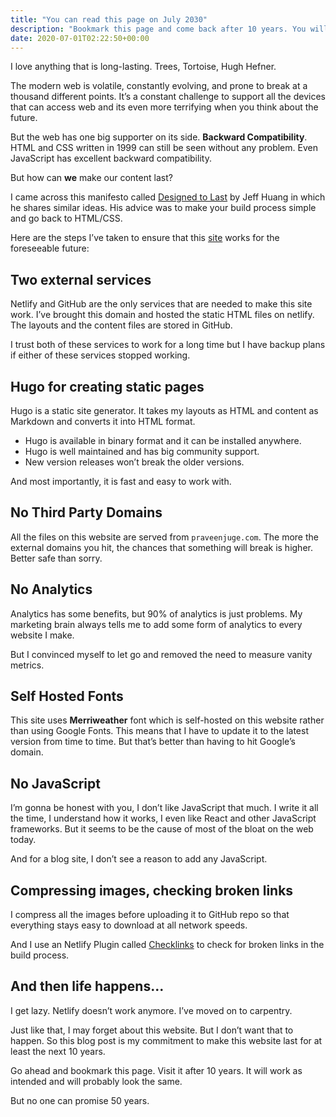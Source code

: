 ```yaml
---
title: "You can read this page on July 2030"
description: "Bookmark this page and come back after 10 years. You will see the same page with the same content. But what about after 50 years? After 100? Will the browser you bookmarked this page work after 100 years?"
date: 2020-07-01T02:22:50+00:00
---
```


I love anything that is long-lasting. Trees, Tortoise, Hugh Hefner.

The modern web is volatile, constantly evolving, and prone to break at a thousand different points. It’s a constant challenge to support all the devices that can access web and its even more terrifying when you think about the future.

But the web has one big supporter on its side. **Backward Compatibility**. HTML and CSS written in 1999 can still be seen without any problem. Even JavaScript has excellent backward compatibility.

But how can **we** make our content last?

I came across this manifesto called [Designed to Last](https://jeffhuang.com/designed_to_last/) by Jeff Huang in which he shares similar ideas. His advice was to make your build process simple and go back to HTML/CSS.

Here are the steps I’ve taken to ensure that this [site](https://praveenjuge.com) works for the foreseeable future:

## Two external services

Netlify and GitHub are the only services that are needed to make this site work. I’ve brought this domain and hosted the static HTML files on netlify. The layouts and the content files are stored in GitHub.

I trust both of these services to work for a long time but I have backup plans if either of these services stopped working.

## Hugo for creating static pages

Hugo is a static site generator. It takes my layouts as HTML and content as Markdown and converts it into HTML format.

- Hugo is available in binary format and it can be installed anywhere.
- Hugo is well maintained and has big community support.
- New version releases won’t break the older versions.

And most importantly, it is fast and easy to work with.

## No Third Party Domains

All the files on this website are served from `praveenjuge.com`. The more the external domains you hit, the chances that something will break is higher. Better safe than sorry.

## No Analytics

Analytics has some benefits, but 90% of analytics is just problems. My marketing brain always tells me to add some form of analytics to every website I make.

But I convinced myself to let go and removed the need to measure vanity metrics.

## Self Hosted Fonts

This site uses **Merriweather** font which is self-hosted on this website rather than using Google Fonts. This means that I have to update it to the latest version from time to time. But that’s better than having to hit Google’s domain.

## No JavaScript

I’m gonna be honest with you, I don’t like JavaScript that much. I write it all the time, I understand how it works, I even like React and other JavaScript frameworks. But it seems to be the cause of most of the bloat on the web today.

And for a blog site, I don’t see a reason to add any JavaScript.

## Compressing images, checking broken links

I compress all the images before uploading it to GitHub repo so that everything stays easy to download at all network speeds.

And I use an Netlify Plugin called [Checklinks](https://github.com/munter/netlify-plugin-checklinks#readme) to check for broken links in the build process.

## And then life happens...

I get lazy. Netlify doesn’t work anymore. I’ve moved on to carpentry.

Just like that, I may forget about this website. But I don’t want that to happen. So this blog post is my commitment to make this website last for at least the next 10 years.

Go ahead and bookmark this page. Visit it after 10 years. It will work as intended and will probably look the same.

But no one can promise 50 years.
